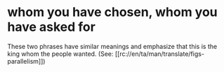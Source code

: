 # whom you have chosen, whom you have asked for

These two phrases have similar meanings and emphasize that this is the king whom the people wanted. (See: [[rc://en/ta/man/translate/figs-parallelism]])

